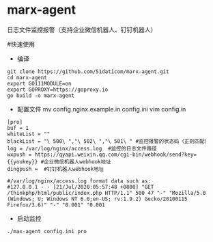 # marx-agent
日志文件监控报警（支持企业微信机器人、钉钉机器人）

#快速使用

* 编译

```
git clone https://github.com/51daticom/marx-agent.git
cd marx-agent
export GO111MODULE=on
export GOPROXY=https://goproxy.io
go build -o marx-agent

```

* 配置文件
mv config.nginx.example.in config.ini
vim config.in

```
[pro]
buf = 1
whiteList = ""
blackList = "\ 500\ ","\ 502\ ","\ 501\ " #监控报警的状态码（正则匹配）
log = /var/log/nginx/access.log  #监控的日志文件路径
wxpush = https://qyapi.weixin.qq.com/cgi-bin/webhook/send?key={{youkey}} #企业微信机器人webhook地址
dingpush =  #钉钉机器人webhook地址

#/var/log/nginx/access.log format data such as:
#127.0.0.1 - - [21/Jul/2020:05:57:48 +0800] "GET /thinkphp/html/public/index.php HTTP/1.1" 500 47 "-" "Mozilla/5.0 (Windows; U; Windows NT 6.0;en-US; rv:1.9.2) Gecko/20100115 Firefox/3.6)" "-" "0.001" "0.001

```

* 启动监控

```
./max-agent config.ini pro
```

